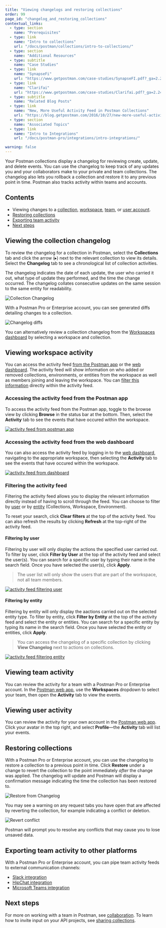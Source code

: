 ```yaml
---
title: "Viewing changelogs and restoring collections"
order: 99
page_id: "changelog_and_restoring_collections"
contextual_links:
  - type: section
    name: "Prerequisites"
  - type: link
    name: "Intro to collections"
    url: "/docs/postman/collections/intro-to-collections/"
  - type: section
    name: "Additional Resources"
  - type: subtitle
    name: "Case Studies"
  - type: link
    name: "SynapseFi"
    url: "https://www.getpostman.com/case-studies/SynapseFI.pdf?_ga=2.240920773.754547870.1571851340-1454169035.1570491567"
  - type: link
    name: "Clarifai"
    url: "https://www.getpostman.com/case-studies/Clarifai.pdf?_ga=2.240920773.754547870.1571851340-1454169035.1570491567"
  - type: subtitle
    name: "Related Blog Posts"
  - type: link
    name: "New, More Useful Activity Feed in Postman Collections"
    url: "https://blog.getpostman.com/2016/10/27/new-more-useful-activity-feed-in-postman-collections/?_ga=2.125447628.754547870.1571851340-1454169035.1570491567"
  - type: section
    name: "Associated Topics"
  - type: link
    name: "Intro to Integrations"
    url: "/docs/postman-pro/integrations/intro-integrations/"

warning: false
---
```


Your Postman collections display a changelog for reviewing create, update, and delete events. You can use the changelog to keep track of any updates you and your collaborators make to your private and team collections. The changelog also lets you rollback a collection and restore it to any previous point in time. Postman also tracks activity within teams and accounts.

## Contents

* Viewing changes to a [collection](#viewing-the-collection-changelog), [workspace](#viewing-workspace-activity), [team](#viewing-team-activity), or [user account](#viewing-user-activity).
* [Restoring collections](#restoring-collections)
* [Exporting team activity](#exporting-team-activity-to-other-platforms)
* [Next steps](#next-steps)

## Viewing the collection changelog

To review the changelog for a collection in Postman, select the __Collections__ tab and click the arrow (&#9656;) next to the relevant collection to view its details. Select the __Changelog__ tab to see a chronological list of collection activities.

The changelog indicates the date of each update, the user who carried it out, what type of update they performed, and the time the change occurred. The changelog collates consecutive updates on the same session to the same entity for readability.

![Collection Changelog](https://assets.postman.com/postman-docs/collection-changelog.png)

With a Postman Pro or Enterprise account, you can see generated diffs detailing changes to a collection.

![Changelog diffs](https://assets.postman.com/postman-docs/changelog-diff.png)

You can alternatively review a collection changelog from the [Workspaces dashboard](https://app.getpostman.com/dashboard) by selecting a workspace and collection.

## Viewing workspace activity

You can access the activity feed [from the Postman app](#accessing-the-activity-feed-from-the-postman-app) or the [web dashboard](#accessing-the-activity-feed-from-the-web-dashboard). The activity feed will show information on who added or removed collections, environments, or entities from the workspace as well as members joining and leaving the workspace. You can [filter this information](#filtering-the-activity-feed) directly within the activity feed.

### Accessing the activity feed from the Postman app

To access the activity feed from the Postman app, toggle to the browse view by clicking **Browse** in the status bar at the bottom. Then, select the **Activity** tab to see the events that have occured within the workspace.

[![activity feed from postman app](https://user-images.githubusercontent.com/5029719/72337988-6cc73400-36bb-11ea-9e9d-c970c06240f3.gif)](https://user-images.githubusercontent.com/5029719/72337988-6cc73400-36bb-11ea-9e9d-c970c06240f3.gif)

### Accessing the activity feed from the web dashboard

You can also access the activity feed by logging in to the [web dashboard](https://app.getpostman.com/dashboard), navigating to the appropriate workspace, then selecting the **Activity** tab to see the events that have occured within the workspace.

[![activity feed from dashboard](https://user-images.githubusercontent.com/5029719/72341061-44dacf00-36c1-11ea-80e6-d005d465585e.gif)](https://user-images.githubusercontent.com/5029719/72341061-44dacf00-36c1-11ea-80e6-d005d465585e.gif)

### Filtering the activity feed

Filtering the activity feed allows you to display the relevant information directly instead of having to scroll through the feed. You can choose to filter by [user](#filtering-by-user) or by [entity](#filtering-by-entity) (Collections, Workspace, Environment).

To reset your search, click **Clear filters** at the top of the activity feed. You can also refresh the results by clicking **Refresh** at the top-right of the activity feed.

#### Filtering by user

Filtering by user will only display the actions the specified user carried out.
To filter by user, click **Filter by User** at the top of the activity feed and select the user(s). You can search for a specific user by typing their name in the search field. Once you have selected the user(s), click **Apply**.

> The user list will only show the users that are part of the workspace, not all team members.

[![activity feed filtering user](https://user-images.githubusercontent.com/5029719/72342650-d861cf00-36c4-11ea-9156-95a41646c552.gif)](https://user-images.githubusercontent.com/5029719/72342650-d861cf00-36c4-11ea-9156-95a41646c552.gif)

#### Filtering by entity

Filtering by entity will only display the aactions carried out on the selected entity type.
To filter by entity, click **Filter by Entity** at the top of the activity feed and select the entity or entities. You can search for a specific entity by typing its name in the search field. Once you have selected the entity or entities, click **Apply**.

> You can access the changelog of a specific collection by clicking **View Changelog** next to actions on collections.

[![activity feed filtering entity](https://user-images.githubusercontent.com/5029719/72342864-6c339b00-36c5-11ea-959c-29a1a5161f4f.gif)](https://user-images.githubusercontent.com/5029719/72342864-6c339b00-36c5-11ea-959c-29a1a5161f4f.gif)

## Viewing team activity

You can review the activity for a team with a Postman Pro or Enterprise account. In the [Postman web app](https://app.getpostman.com), use the __Workspaces__ dropdown to select your team, then open the __Activity__ tab to view the events.

## Viewing user activity

You can review the activity for your own account in the [Postman web app](https://app.getpostman.com). Click your avatar in the top right, and select __Profile__—the __Activity__ tab will list your events.

## Restoring collections

With a Postman Pro or Enterprise account, you can use the changelog to restore a collection to a previous point in time. Click __Restore__ under a change to revert the collection to the point immediately _after_ the change was applied. The changelog will update and Postman will display a confirmation message indicating the time the collection has been restored to.

![Restore from Changelog](https://assets.postman.com/postman-docs/restore-changelog.png)

You may see a warning on any request tabs you have open that are affected by reverting the collection, for example indicating a conflict or deletion.

![Revert conflict](https://assets.postman.com/postman-docs/revert-conflict.png)

Postman will prompt you to resolve any conflicts that may cause you to lose unsaved data.

## Exporting team activity to other platforms

With a Postman Pro or Enterprise account, you can pipe team activity feeds to external communication channels:

* [Slack integration](/docs/postman-pro/integrations/slack/)
* [HipChat integration](/docs/postman-pro/integrations/hipchat/)
* [Microsoft Teams integration](/docs/postman-pro/integrations/microsoft-teams/)  

## Next steps

For more on working with a team in Postman, see [collaboration](/docs/postman/launching-postman/collaboration/). To learn how to invite input on your API projects, see [sharing collections](/docs/postman/collections/sharing-collections/).

